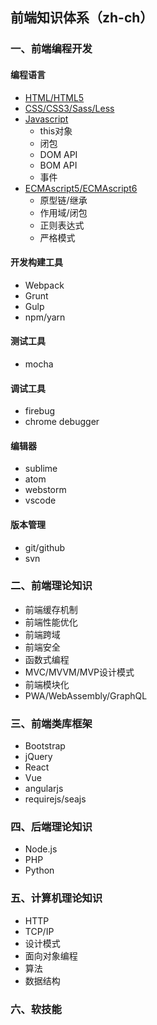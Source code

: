 ## 前端知识体系（zh-ch）

### 一、前端编程开发

#### 编程语言
* [HTML/HTML5](./HTML/)
* [CSS/CSS3/Sass/Less](./CSS)
* [Javascript](./Javascript)
  * this对象
  * 闭包
  * DOM API
  * BOM API
  * 事件
* [ECMAscript5/ECMAscript6](./ECMAScript)
  * 原型链/继承
  * 作用域/闭包
  * 正则表达式
  * 严格模式

#### 开发构建工具
* Webpack
* Grunt
* Gulp
* npm/yarn

#### 测试工具
* mocha

#### 调试工具
* firebug
* chrome debugger

#### 编辑器
* sublime  
* atom
* webstorm
* vscode

#### 版本管理
* git/github
* svn

### 二、前端理论知识
* 前端缓存机制
* 前端性能优化
* 前端跨域
* 前端安全
* 函数式编程
* MVC/MVVM/MVP设计模式
* 前端模块化
* PWA/WebAssembly/GraphQL

### 三、前端类库框架
* Bootstrap
* jQuery
* React
* Vue
* angularjs
* requirejs/seajs

### 四、后端理论知识
* Node.js
* PHP
* Python

### 五、计算机理论知识
* HTTP
* TCP/IP
* 设计模式
* 面向对象编程
* 算法
* 数据结构

### 六、软技能